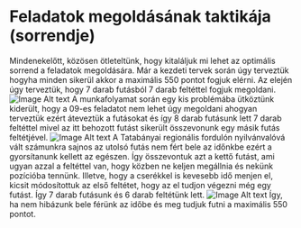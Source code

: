 # Feladatok megoldásának taktikája (sorrendje)
Mindenekelőtt, közösen ötleteltünk, hogy kitaláljuk mi lehet az optimális sorrend a feladatok megoldására. Már a kezdeti tervek során úgy terveztük hogyha minden sikerül akkor a maximális 550 pontot fogjuk elérni. Az elején úgy terveztük, hogy 7 darab futásból 7 darab feltéttel fogjuk megoldani. 
![Image Alt text](/robot/képek/kezdetielkepzeles.png)
A munkafolyamat során egy kis problémába ütköztünk kiderült, hogy a 09-es feladatot nem lehet úgy megoldani ahogyan terveztük ezért áteveztük a futásokat és így 8 darab futásunk lett 7 darab feltéttel mivel az itt behozott futást sikerült összevonunk egy másik futás feltétjével.
![Image Alt text](/robot/képek/regionalis_taktika.png)
A Tatabányai regionális fordulón nyilvánvalóvá vált számunkra sajnos az utolsó futás nem fért bele az időnkbe ezért a gyorsítanunk kellett az egészen. Így összevontuk azt a kettő futást, ami ugyan azzal a feltéttel van, hogy közben ne keljen megállnia és nekünk pozícióba tennünk. Illetve, hogy a cserékkel is kevesebb idő menjen el, kicsit módosítottuk az első feltétet, hogy az el tudjon végezni még egy futást. Így 7 darab futásunk és 6 darab feltétünk lett.
![Image Alt text](/robot/képek/orszagos_taktika.png)
Így, ha nem hibázunk bele férünk az időbe és meg tudjuk futni a maximális 550 pontot.
